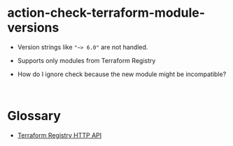 
# action-check-terraform-module-versions



- Version strings like `"~> 6.0"` are not handled.  
- Supports only modules from Terraform Registry


- How do I ignore check because the new module might be incompatible?



<br>

# Glossary

- [Terraform Registry HTTP API](https://developer.hashicorp.com/terraform/registry/api-docs)  



